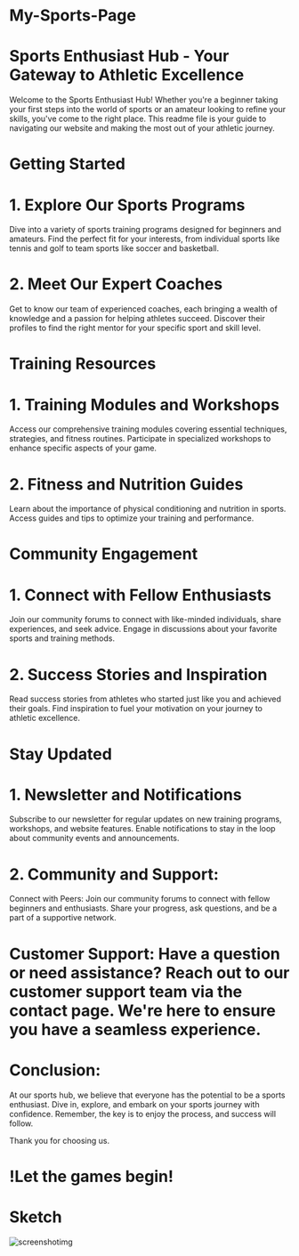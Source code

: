 # My-Sports-Page

# Sports Enthusiast Hub - Your Gateway to Athletic Excellence
Welcome to the Sports Enthusiast Hub! Whether you're a beginner taking your first steps into the world of sports or an amateur looking to refine your skills, you've come to the right place. This readme file is your guide to navigating our website and making the most out of your athletic journey.

# Getting Started
# 1. Explore Our Sports Programs
Dive into a variety of sports training programs designed for beginners and amateurs.
Find the perfect fit for your interests, from individual sports like tennis and golf to team sports like soccer and basketball.

# 2. Meet Our Expert Coaches
Get to know our team of experienced coaches, each bringing a wealth of knowledge and a passion for helping athletes succeed.
Discover their profiles to find the right mentor for your specific sport and skill level.

# Training Resources
# 1. Training Modules and Workshops
Access our comprehensive training modules covering essential techniques, strategies, and fitness routines.
Participate in specialized workshops to enhance specific aspects of your game.

# 2. Fitness and Nutrition Guides
Learn about the importance of physical conditioning and nutrition in sports.
Access guides and tips to optimize your training and performance.

# Community Engagement
# 1. Connect with Fellow Enthusiasts

Join our community forums to connect with like-minded individuals, share experiences, and seek advice.
Engage in discussions about your favorite sports and training methods.

# 2. Success Stories and Inspiration
Read success stories from athletes who started just like you and achieved their goals.
Find inspiration to fuel your motivation on your journey to athletic excellence.

# Stay Updated
# 1. Newsletter and Notifications
Subscribe to our newsletter for regular updates on new training programs, workshops, and website features.
Enable notifications to stay in the loop about community events and announcements.

# 2. Community and Support:
Connect with Peers: Join our community forums to connect with fellow beginners and enthusiasts. Share your progress, ask questions, and be a part of a supportive network.

# Customer Support: Have a question or need assistance? Reach out to our customer support team via the contact page. We're here to ensure you have a seamless experience.

# Conclusion:
At our sports hub, we believe that everyone has the potential to be a sports enthusiast. Dive in, explore, and embark on your sports journey with confidence. Remember, the key is to enjoy the process, and success will follow.

Thank you for choosing us.
# !Let the games begin!

# Sketch
![screenshotimg](Documents/Workshop/IMG-6315.jpeg)